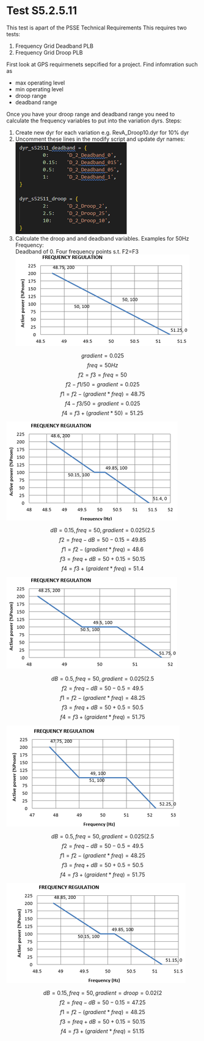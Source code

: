 # Test S5.2.5.11
This test is apart of the PSSE Technical Requirements 
This requires two tests:
1. Frequency Grid Deadband PLB
2. Frequency Grid Droop PLB

First look at GPS requirmenets sepcified for a project. Find infomration such as 
- max operating level
- min operating level
- droop range
- deadband range

Once you have your droop range and deadband range you need to calculate the frequency variables to put into the variation dyrs.
Steps:
1. Create new dyr for each variation e.g. RevA_Droop10.dyr for 10% dyr
2. Uncomment these lines in the modify script and update dyr names:\
![Code in modify file](/images/S52511_step2.png)
3. Calculate the droop and and deadband variables.
Examples for 50Hz Frequency:\
Deadband of 0. Four frequency points s.t. F2=F3\
![Deadband 0](/images/Deadband0.png)


$$gradient = 0.025 $$
$$ freq = 50 Hz $$
$$ f2 = f3 = freq = 50 $$
$$ f2-f1/50 = gradient = 0.025 $$ 
$$ f1 = f2 - (gradient * freq) = 48.75 $$
$$ f4 - f3 / 50 = gradient = 0.025 $$
$$ f4 = f3 + (gradient * 50) = 51.25 $$



![Deadband 0.15](/images/Deadband015.png)


$$ dB = 0.15, freq = 50, gradient = 0.025 (2.5%) $$
$$ f2 = freq - dB = 50 - 0.15 = 49.85 $$
$$ f1 = f2 - (gradient * freq ) = 48.6 $$
$$ f3 = freq + dB = 50 + 0.15 = 50.15 $$
$$ f4 = f3 + (graident * freq) = 51.4 $$



![Deadband 0.5](/images/deadband05.png)


$$ dB = 0.5, freq = 50, gradient = 0.025 (2.5%) $$
$$ f2 = freq - dB = 50 - 0.5 = 49.5 $$
$$ f1 = f2 - (gradient * freq ) = 48.25 $$
$$ f3 = freq + dB = 50 + 0.5 = 50.5 $$
$$ f4 = f3 + (graident * freq) = 51.75 $$



![Deadband 1](/images/deadband1.png)


$$ dB = 0.5, freq = 50, gradient = 0.025 (2.5%) $$
$$ f2 = freq - dB = 50 - 0.5 = 49.5 $$
$$ f1 = f2 - (gradient * freq ) = 48.25 $$
$$ f3 = freq + dB = 50 + 0.5 = 50.5 $$
$$ f4 = f3 + (graident * freq) = 51.75 $$



![Droop 2%](/images/droop2.png)


$$ dB = 0.15, freq = 50, gradient = droop = 0.02 (2%) $$
$$ f2 = freq - dB = 50 - 0.15 = 47.25 $$
$$ f1 = f2 - (gradient * freq ) = 48.25 $$
$$ f3 = freq + dB = 50 + 0.15 = 50.15 $$
$$ f4 = f3 + (graident * freq) = 51.15 $$

